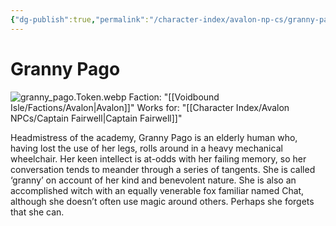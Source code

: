 ```yaml
---
{"dg-publish":true,"permalink":"/character-index/avalon-np-cs/granny-pago/","title":"Granny Pago","tags":["Avalon","NPC"],"created":"2025-05-30T19:47:49.000-05:00"}
---
```


# Granny Pago
![granny_pago.Token.webp](/img/user/Voidbound%20token%20images/granny_pago.Token.webp)
Faction: "[[Voidbound Isle/Factions/Avalon\|Avalon]]"
Works for: "[[Character Index/Avalon NPCs/Captain Fairwell\|Captain Fairwell]]"

Headmistress of the academy, Granny Pago is an elderly human who, having lost the use of her legs, rolls around in a heavy mechanical wheelchair. Her keen intellect is at-odds with her failing memory, so her conversation tends to meander through a series of tangents. She is called ‘granny’ on account of her kind and benevolent nature. She is also an accomplished witch with an equally venerable fox familiar named Chat, although she doesn’t often use magic around others. Perhaps she forgets that she can.